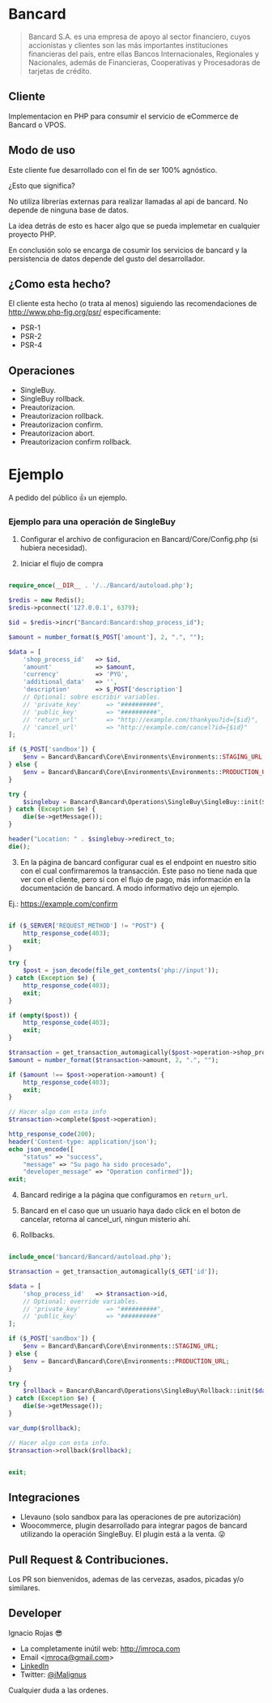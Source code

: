 # Bancard

> Bancard S.A. es una empresa de apoyo al sector financiero, cuyos accionistas y clientes son las más importantes instituciones financieras del país, entre ellas Bancos Internacionales, Regionales y Nacionales, además de Financieras, Cooperativas y Procesadoras de tarjetas de crédito.

## Cliente

Implementacion en PHP para consumir el servicio de eCommerce de Bancard o VPOS.

## Modo de uso

Este cliente fue desarrollado con el fin de ser 100% agnóstico.

¿Esto que significa?

No utilíza librerías externas para realizar llamadas al api de bancard.
No depende de ninguna base de datos.

La idea detrás de esto es hacer algo que se pueda implemetar en cualquier proyecto PHP.

En conclusión solo se encarga de cosumir los servicios de bancard y la persistencia de datos depende del gusto del desarrollador.

## ¿Como esta hecho?

El cliente esta hecho (o trata al menos) siguiendo las recomendaciones de http://www.php-fig.org/psr/ especificamente:

* PSR-1
* PSR-2
* PSR-4

## Operaciones

* SingleBuy.
* SingleBuy rollback.
* Preautorizacion.
* Preautorizacion rollback.
* Preautorizacion confirm.
* Preautorizacion abort.
* Preautorizacion confirm rollback.

# Ejemplo

A pedido del público :+1: un ejemplo.

### Ejemplo para una operación de SingleBuy

1) Configurar el archivo de configuracion en Bancard/Core/Config.php (si hubiera necesidad).

2) Iniciar el flujo de compra

```php

require_once(__DIR__ . '/../Bancard/autoload.php');

$redis = new Redis();
$redis->pconnect('127.0.0.1', 6379);

$id = $redis->incr("Bancard:Bancard:shop_process_id");

$amount = number_format($_POST['amount'], 2, ".", "");

$data = [
    'shop_process_id'   => $id,
    'amount'            => $amount,
    'currency'          => 'PYG',
    'additional_data'   => '',
    'description'       => $_POST['description']
    // Optional: sobre escribir variables.
    // 'private_key'       => "##########",
    // 'public_key'        => "##########",
    // 'return_url'        => "http://example.com/thankyou?id={$id}",
    // 'cancel_url'        => "http://example.com/cancel?id={$id}"
];

if ($_POST['sandbox']) {
    $env = Bancard\Bancard\Core\Environments\Environments::STAGING_URL;
} else {
    $env = Bancard\Bancard\Core\Environments\Environments::PRODUCTION_URL;
}

try {
    $singlebuy = Bancard\Bancard\Operations\SingleBuy\SingleBuy::init($data, $env)->send();
} catch (Exception $e) {
    die($e->getMessage());
}

header("Location: " . $singlebuy->redirect_to;
die();

```

3) En la página de bancard configurar cual es el endpoint en nuestro sitio con el cual confirmaremos la transacción.
Este paso no tiene nada que ver con el cliente, pero sí con el flujo de pago, más información en la documentación de bancard.
A modo informativo dejo un ejemplo.

Ej.: https://example.com/confirm

```php

if ($_SERVER['REQUEST_METHOD'] != "POST") {
    http_response_code(403);
    exit;
}

try {
    $post = json_decode(file_get_contents('php://input'));
} catch (Exception $e) {
    http_response_code(403);
    exit;
}

if (empty($post)) {
    http_response_code(403);
    exit;
}

$transaction = get_transaction_automagically($post->operation->shop_process_id);
$amount = number_format($transaction->amount, 2, ".", "");

if ($amount !== $post->operation->amount) {
    http_response_code(403);
    exit;
}

// Hacer algo con esta info
$transaction->complete($post->operation);

http_response_code(200);
header('Content-type: application/json');
echo json_encode([
    "status" => "success",
    "message" => "Su pago ha sido procesado",
    "developer_message" => "Operation confirmed"]);
exit;

```

4) Bancard redirige a la página que configuramos en `return_url`.

5) Bancard en el caso que un usuario haya dado click en el boton de cancelar, retorna al cancel_url, ningun misterio ahí.

6) Rollbacks.

```php

include_once('bancard/Bancard/autoload.php');

$transaction = get_transaction_automagically($_GET['id']);

$data = [
    'shop_process_id'   => $transaction->id,
    // Optional: override variables.
    // 'private_key'       => "##########",
    // 'public_key'        => "##########"
];

if ($_POST['sandbox']) {
    $env = Bancard\Bancard\Core\Environments::STAGING_URL;
} else {
    $env = Bancard\Bancard\Core\Environments::PRODUCTION_URL;
}

try {
    $rollback = Bancard\Bancard\Operations\SingleBuy\Rollback::init($data, $env)->send();
} catch (Exception $e) {
    die($e->getMessage());
}

var_dump($rollback);

// Hacer algo con esta info.
$transaction->rollback($rollback);


exit;

```

## Integraciones

* Llevauno (solo sandbox para las operaciones de pre autorización)
* Woocommerce, plugin desarrollado para integrar pagos de bancard utilizando la operación SingleBuy. El plugin está a la venta. :stuck_out_tongue_winking_eye:

## Pull Request & Contribuciones.

Los PR son bienvenidos, ademas de las cervezas, asados, picadas y/o similares.

## Developer

Ignacio Rojas :sunglasses:

* La completamente inútil web: http://imroca.com
* Email <<imroca@gmail.com>>
* [LinkedIn](https://www.linkedin.com/in/imroca)
* Twitter: [@iMalignus](https://twitter.com/iMalignus/)

Cualquier duda a las ordenes.
